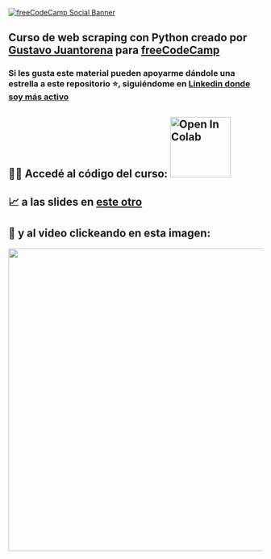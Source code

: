 [![freeCodeCamp Social Banner](https://s3.amazonaws.com/freecodecamp/wide-social-banner.png)](https://www.freecodecamp.org/)

## Curso de web scraping con Python creado por [Gustavo Juantorena](https://www.linkedin.com/in/gustavo-juantorena/) para [freeCodeCamp](https://www.freecodecamp.org/)
### Si les gusta este material pueden apoyarme dándole una estrella a este repositorio ⭐, siguiéndome en [Linkedin donde soy más activo](www.linkedin.com/comm/mynetwork/discovery-see-all?usecase=PEOPLE_FOLLOWS&followMember=gustavo-juantorena) 
## 👩‍💻 Accedé al código del curso: <a href="https://colab.research.google.com/github/GEJ1/web_scraping_freecodecamp/blob/main/web_scraping_freeCodeCamp.ipynb" target="_parent"><img src="https://colab.research.google.com/assets/colab-badge.svg" width="120" alt="Open In Colab"/></a>
## 📈 a las slides en [este otro](https://github.com/GEJ1/web_scraping_freecodecamp/blob/main/web_scraping_freeCodeCamp.pdf)
## 🎥 y al video clickeando en esta imagen:

<p align="center">
  <a href="https://www.youtube.com/embed/yKi9-BfbfzQ"><img src="https://img.youtube.com/vi/yKi9-BfbfzQ/hqdefault.jpg" width="600"
/>
</p>




